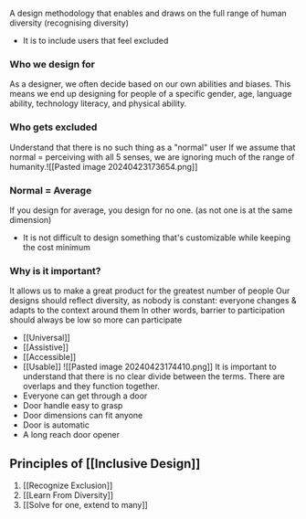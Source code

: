 A design methodology that enables and draws on the full range of human diversity (recognising diversity)
- It is to include users that feel excluded

### Who we design for
As a designer, we often decide based on our own abilities and biases. This means we end up designing for people of a specific gender, age, language ability, technology literacy, and physical ability.

### Who gets excluded
Understand that there is no such thing as a "normal" user
If we assume that normal = perceiving with all 5 senses, we are ignoring much of the range of humanity.![[Pasted image 20240423173654.png]]

### Normal = Average
If you design for average, you design for no one. (as not one is at the same dimension)
- It is not difficult to design something that's customizable while keeping the cost minimum

### Why is it important?
It allows us to make a great product for the greatest number of people
Our designs should reflect diversity, as nobody is constant: everyone changes & adapts to the context around them
In other words, barrier to participation should always be low so more can participate

- [[Universal]]
- [[Assistive]]
- [[Accessible]]
- [[Usable]]
![[Pasted image 20240423174410.png]]
It is important to understand that there is no clear divide between the terms. There are overlaps and they function together.
- Everyone can get through a door
- Door handle easy to grasp
- Door dimensions can fit anyone
- Door is automatic
- A long reach door opener

## Principles of [[Inclusive Design]]
1. [[Recognize Exclusion]]
2. [[Learn From Diversity]]
3. [[Solve for one, extend to many]]
